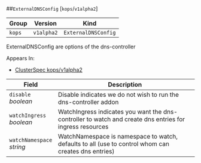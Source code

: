 ##`ExternalDNSConfig` [`kops`/`v1alpha2`]

Group        | Version     | Kind
------------ | ---------- | -----------
`kops` | `v1alpha2` | `ExternalDNSConfig`



ExternalDNSConfig are options of the dns-controller

<aside class="notice">
Appears In:

<ul> 
<li><a href="#clusterspec-v1alpha2-kops">ClusterSpec kops/v1alpha2</a></li>
</ul></aside>

Field        | Description
------------ | -----------
`disable`<br /> *boolean*    | Disable indicates we do not wish to run the dns-controller addon
`watchIngress`<br /> *boolean*    | WatchIngress indicates you want the dns-controller to watch and create dns entries for ingress resources
`watchNamespace`<br /> *string*    | WatchNamespace is namespace to watch, defaults to all (use to control whom can creates dns entries)


